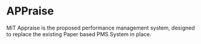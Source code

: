 # APPraise
MiT Appraise is the proposed performance management system, designed to replace the existing Paper based PMS System in place.

